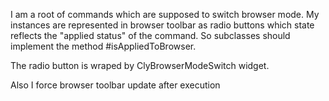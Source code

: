 I am a root of commands which are supposed to switch browser mode.
My instances are represented in browser toolbar as radio buttons which state reflects the "applied status" of the command.
So subclasses should implement the method #isAppliedToBrowser.

The radio button is wraped by ClyBrowserModeSwitch widget.

Also I force browser toolbar update after execution